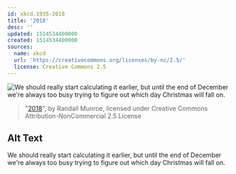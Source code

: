 ```yaml
---
id: xkcd.1935-2018
title: '2018'
desc: ''
updated: 1514534400000
created: 1514534400000
sources:
  name: xkcd
  url: 'https://creativecommons.org/licenses/by-nc/2.5/'
  license: Creative Commons 2.5
---
```

![We should really start calculating it earlier, but until the end of December we're always too busy trying to figure out which day Christmas will fall on.](https://imgs.xkcd.com/comics/2018.png)
> "[2018](https://xkcd.com/1935/)", by Randall Munroe, licensed under Creative Commons Attribution-NonCommercial 2.5 License

## Alt Text
We should really start calculating it earlier, but until the end of December we're always too busy trying to figure out which day Christmas will fall on.
